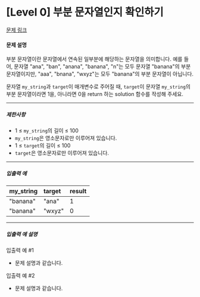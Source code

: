 # [Level 0] 부분 문자열인지 확인하기

[문제 링크](https://school.programmers.co.kr/learn/courses/30/lessons/181843)

#### 문제 설명

부분 문자열이란 문자열에서 연속된 일부분에 해당하는 문자열을 의미합니다. 예를 들어, 문자열 "ana", "ban", "anana", "banana", "n"는 모두 문자열 "banana"의 부분 문자열이지만, "aaa", "bnana", "wxyz"는 모두 "banana"의 부분 문자열이 아닙니다.

문자열 ```my_string```과 ```target```이 매개변수로 주어질 때, ```target```이 문자열 ```my_string```의 부분 문자열이라면 1을, 아니라면 0을 return 하는 solution 함수를 작성해 주세요.

---

##### 제한사항

- 1 ≤ ```my_string```의 길이 ≤ 100
- ```my_string```은 영소문자로만 이루어져 있습니다.
- 1 ≤ ```target```의 길이 ≤ 100
- ```target```은 영소문자로만 이루어져 있습니다.

---

##### 입출력 예

|my_string|target|result|
|:---|:---|:---|
|"banana"|"ana"|1|
|"banana"|"wxyz"|0|

---

##### 입출력 예 설명

입출력 예 #1

- 문제 설명과 같습니다.

입출력 예 #2

- 문제 설명과 같습니다.
